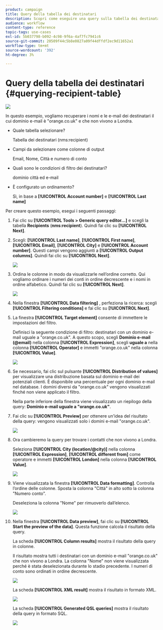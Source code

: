 ```yaml
---
product: campaign
title: Query della tabella dei destinatari
description: Scopri come eseguire una query sulla tabella dei destinatari
audience: workflow
content-type: reference
topic-tags: use-cases
exl-id: 5b037798-b092-4c98-9f6a-4af7fc7941c6
source-git-commit: 20509f44c5b8e0827a09f44dffdf2ec9d11652a1
workflow-type: tm+mt
source-wordcount: '392'
ht-degree: 3%

---
```


# Query della tabella dei destinatari {#querying-recipient-table}

![](../../assets/common.svg)

In questo esempio, vogliamo recuperare i nomi e le e-mail dei destinatari il cui dominio e-mail è &quot;orange.co.uk&quot; e che non vivono a Londra.

* Quale tabella selezionare?

   Tabella dei destinatari (nms:recipient)

* Campi da selezionare come colonne di output

   Email, Nome, Città e numero di conto

* Quali sono le condizioni di filtro dei destinatari?

   dominio città ed e-mail

* È configurato un ordinamento?

   Sì, in base a **[!UICONTROL Account number]** e **[!UICONTROL Last name]**

Per creare questo esempio, esegui i seguenti passaggi:

1. Fai clic su **[!UICONTROL Tools > Generic query editor...]** e scegli la tabella **Recipients** (**nms:recipient**). Quindi fai clic su **[!UICONTROL Next]**.
1. Scegli: **[!UICONTROL Last name]**, **[!UICONTROL First name]**, **[!UICONTROL Email]**, **[!UICONTROL City]** e **[!UICONTROL Account number]**. Questi campi vengono aggiunti a **[!UICONTROL Output columns]**. Quindi fai clic su **[!UICONTROL Next]**.

   ![](assets/query_editor_03.png)

1. Ordina le colonne in modo da visualizzarle nell’ordine corretto. Qui vogliamo ordinare i numeri dei conti in ordine decrescente e i nomi in ordine alfabetico. Quindi fai clic su **[!UICONTROL Next]**.

   ![](assets/query_editor_04.png)

1. Nella finestra **[!UICONTROL Data filtering]** , perfeziona la ricerca: scegli **[!UICONTROL Filtering conditions]** e fai clic su **[!UICONTROL Next]**.
1. La finestra **[!UICONTROL Target element]** consente di immettere le impostazioni del filtro.

   Definisci la seguente condizione di filtro: destinatari con un dominio e-mail uguale a &quot;orange.co.uk&quot;. A questo scopo, scegli **Dominio e-mail (@email)** nella colonna **[!UICONTROL Expression]**, scegli **uguale a** nella colonna **[!UICONTROL Operator]** e immetti &quot;orange.co.uk&quot; nella colonna **[!UICONTROL Value]**.

   ![](assets/query_editor_05.png)

1. Se necessario, fai clic sul pulsante **[!UICONTROL Distribution of values]** per visualizzare una distribuzione basata sul dominio e-mail dei potenziali clienti. È disponibile una percentuale per ogni dominio e-mail nel database. I domini diversi da &quot;orange.co.uk&quot; vengono visualizzati finché non viene applicato il filtro.

   Nella parte inferiore della finestra viene visualizzato un riepilogo della query: **Dominio e-mail uguale a &quot;orange.co.uk&quot;**.

1. Fai clic su **[!UICONTROL Preview]** per ottenere un&#39;idea del risultato della query: vengono visualizzati solo i domini e-mail &quot;orange.co.uk&quot;.

   ![](assets/query_editor_nveau_17.png)

1. Ora cambieremo la query per trovare i contatti che non vivono a Londra.

   Seleziona **[!UICONTROL City (location/@city)]** nella colonna **[!UICONTROL Expression]**, **[!UICONTROL different from]** come operatore e immetti **[!UICONTROL London]** nella colonna **[!UICONTROL Value]**.

   ![](assets/query_editor_08.png)

1. Viene visualizzata la finestra **[!UICONTROL Data formatting]**. Controlla l’ordine delle colonne. Sposta la colonna &quot;Città&quot; in alto sotto la colonna &quot;Numero conto&quot;.

   Deseleziona la colonna &quot;Nome&quot; per rimuoverlo dall’elenco.

   ![](assets/query_editor_nveau_15.png)

1. Nella finestra **[!UICONTROL Data preview]**, fai clic su **[!UICONTROL Start the preview of the data]**. Questa funzione calcola il risultato della query.

   La scheda **[!UICONTROL Column results]** mostra il risultato della query in colonne.

   Il risultato mostra tutti i destinatari con un dominio e-mail &quot;orange.co.uk&quot; che non vivono a Londra. La colonna &quot;Nome&quot; non viene visualizzata perché è stata deselezionata durante lo stadio precedente. I numeri di conto sono ordinati in ordine decrescente.

   ![](assets/query_editor_nveau_12.png)

   La scheda **[!UICONTROL XML result]** mostra il risultato in formato XML.

   ![](assets/query_editor_nveau_13.png)

   La scheda **[!UICONTROL Generated QSL queries]** mostra il risultato della query in formato SQL.

   ![](assets/query_editor_nveau_14.png)

